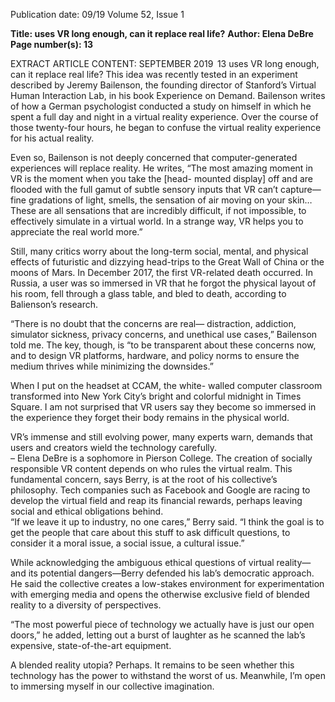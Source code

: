 Publication date: 09/19
Volume 52, Issue 1

**Title: uses VR long enough, can it replace real life?**
**Author: Elena DeBre**
**Page number(s): 13**

EXTRACT ARTICLE CONTENT:
SEPTEMBER 2019
 13
uses VR long enough, can it replace real life?
This idea was recently tested in an experiment 
described by Jeremy Bailenson, the founding 
director of Stanford’s Virtual Human Interaction 
Lab, in his book Experience on Demand. Bailenson 
writes of how a German psychologist conducted 
a study on himself in which he spent a full day 
and night in a virtual reality experience. Over the 
course of those twenty-four hours, he began to 
confuse the virtual reality experience for his actual 
reality.

Even so, Bailenson is not deeply concerned 
that computer-generated experiences will replace 
reality. He writes, “The most amazing moment 
in VR is the moment when you take the [head-
mounted display] off and are flooded with the 
full gamut of subtle sensory inputs that VR can’t 
capture—fine gradations of light, smells, the 
sensation of air moving on your skin…These are 
all sensations that are incredibly difficult, if not 
impossible, to effectively simulate in a virtual 
world. In a strange way, VR helps you to appreciate 
the real world more.” 

Still, many critics worry about the long-term 
social, mental, and physical effects of futuristic 
and dizzying head-trips to the Great Wall of China 
or the moons of Mars. In December 2017, the first 
VR-related death occurred. In Russia, a user was 
so immersed in VR that he forgot the physical 
layout of his room, fell through a glass table, and 
bled to death, according to Balienson’s research.

“There is no doubt that the concerns are real—
distraction, addiction, simulator sickness, privacy 
concerns, and unethical use cases,” Bailenson told 
me. The key, though, is “to be transparent about 
these concerns now, and to design VR platforms, 
hardware, and policy norms to ensure the medium 
thrives while minimizing the downsides.”

When I put on the headset at CCAM, the white-
walled computer classroom transformed into New 
York City’s bright and colorful midnight in Times 
Square. I am not surprised that VR users say they 
become so immersed in the experience they forget 
their body remains in the physical world. 

VR’s immense and still evolving power, many 
experts warn, demands that users and creators 
wield the technology carefully.                                                                                    
– Elena DeBre is a 
sophomore in Pierson College.
The creation of socially responsible VR content 
depends on who rules the virtual realm. This 
fundamental concern, says Berry, is at the root of 
his collective’s philosophy. Tech companies such 
as Facebook and Google are racing to develop the 
virtual field and reap its financial rewards, perhaps 
leaving social and ethical obligations behind.  
 “If we leave it up to industry, no one cares,” 
Berry said. “I think the goal is to get the people that 
care about this stuff to ask difficult questions, to 
consider it a moral issue, a social issue, a cultural 
issue.” 

While acknowledging the ambiguous ethical 
questions of virtual reality—and its potential 
dangers—Berry defended his lab’s democratic 
approach. He said the collective creates a low-stakes 
environment for experimentation with emerging 
media and opens the otherwise exclusive field of 
blended reality to a diversity of perspectives.

“The most powerful piece of technology we 
actually have is just our open doors,” he added, 
letting out a burst of laughter as he scanned the 
lab’s expensive, state-of-the-art equipment.

A blended reality utopia? Perhaps. It remains to 
be seen whether this technology has the power to 
withstand the worst of us. Meanwhile, I’m open to 
immersing myself in our collective imagination.